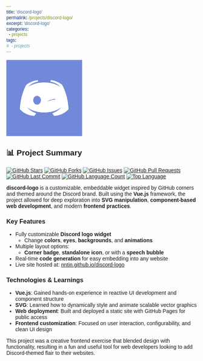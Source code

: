 ```yaml
---
title: 'discord-logo'
permalink: /projects/discord-logo/
excerpt: 'discord-logo'
categories:
  - projects
tags:
#  - projects
---
```


<svg color="#FFFFFF" fill="#7289DA" width="200" height="200" viewBox="0 0 48 48" class="discord-logo-container previewbox"><rect width="100%" height="100%" fill="currentfill"></rect> <!----> <defs><g><defs><path id="discord-def-face" fill="currentcolor" d="M40,12C40,12,35.415,8.412,30,8L29.512,8.976C34.408,10.174,36.654,11.891,39,14C34.955,11.935,30.961,10,24,10S13.045,11.935,9,14C11.346,11.891,14.018,9.985,18.488,8.976L18,8C12.319,8.537,8,12,8,12S2.879,19.425,2,34C7.162,39.953,15,40,15,40L16.639,37.815C13.857,36.848,10.715,35.121,8,32C11.238,34.45,16.125,37,24,37S36.762,34.45,40,32C37.285,35.121,34.143,36.848,31.361,37.815L33,40C33,40,40.838,39.953,46,34C45.121,19.425,40,12,40,12Z"></path> <g id="discord-def-face-eyes"><path id="discord-def-face-left-eye" fill="currentfill" d="M17.5,30C15.567,30,14,28.209,14,26C14,23.791,15.567,22,17.5,22S21,23.791,21,26C21,28.209,19.433,30,17.5,30Z"></path> <path id="discord-def-face-right-eye" fill="currentfill" d="M30.5,30C28.567,30,27,28.209,27,26C27,23.791,28.567,22,30.5,22S34,23.791,34,26C34,28.209,32.433,30,30.5,30Z"></path></g></defs> <g id="discordFaceID40"><use href="#discord-def-face"></use> <g id="discord-logo-eyes"><mask id="mask-right-eye-wink"><ellipse fill="#FFFFFF" ry="15" rx="15" cy="39.7" cx="35"></ellipse> <ellipse fill="#000000" ry="15" rx="15" cy="40.5" cx="34"></ellipse></mask> <mask id="mask-eyes-angry"><rect height="48" width="48" y="0" x="0" fill="#FFFFFF"></rect> <rect transform="rotate(45 24,14.5)" height="24" width="24" y="2.5" x="12" fill="#000000"></rect></mask> <g class="discord-eyes"><use xlink:href="#discord-def-face-left-eye"></use><use xlink:href="#discord-def-face-right-eye" mask="url(#mask-right-eye-wink)"></use></g></g></g> <mask id="mask-outer-layer"><rect width="100%" height="100%" fill="#FFFFFF"></rect> <circle r="42%" cx="50%" cy="50%" fill="#000000"></circle></mask> <mask id="mask-middle-layer"><rect width="100%" height="100%" fill="#000000"></rect> <circle r="43%" cx="50%" cy="50%" fill="#FFFFFF"></circle> <circle r="32%" cx="50%" cy="50%" fill="#000000"></circle></mask> <mask id="mask-inner-layer"><rect width="100%" height="100%" fill="#000000"></rect> <circle r="32%" cx="50%" cy="50%" fill="#FFFFFF"></circle></mask></g></defs> <g class="discord-logo swirl-animation"><use class="discord-original" xlink:href="#discordFaceID40"></use><use class="discord-inner-layer" xlink:href="#discordFaceID40" mask="url(#mask-inner-layer)"></use><use class="discord-middle-layer" xlink:href="#discordFaceID40" mask="url(#mask-middle-layer)"></use><use class="discord-outer-layer" xlink:href="#discordFaceID40" mask="url(#mask-outer-layer)"></use></g> <!----> <!----></svg>

<style type='text/css'>* { font-family: 'Avenir', Helvetica, Arial, sans-serif; } .discord-logo { transform: scale(0.7); transform-origin: 24px 24px; } .discord-logo.swirl-animation .discord-outer-layer { transition: transform 800ms cubic-bezier(0.7, 1, 0.7, 1); transform-origin: 50% 50%; } .discord-logo-container:hover .swirl-animation .discord-outer-layer, .animated .swirl-animation .discord-outer-layer { transform: scale(1.5) rotate(360deg); } .discord-logo.swirl-animation .discord-middle-layer { transition: transform 800ms cubic-bezier(0.5, 1, 0.5, 1); transform-origin: 50% 50%; } .discord-logo-container:hover .swirl-animation .discord-middle-layer, .animated .swirl-animation .discord-middle-layer { transform: scale(1.4) rotate(360deg); } .discord-logo.swirl-animation .discord-inner-layer { transition: transform 800ms cubic-bezier(0.3, 1, 0.3, 1); transform-origin: 50% 50%; } .discord-logo-container:hover .swirl-animation .discord-inner-layer, .animated .swirl-animation .discord-inner-layer { transform: scale(1.3) rotate(360deg); } .discord-logo.swirl-animation .discord-original { transition: visibility 0ms; transition-delay: 800ms; } .discord-logo-container:hover .swirl-animation .discord-original, .animated .swirl-animation .discord-original { visibility: hidden; transition-delay: 0ms; }</style>
<script>
  document.addEventListener("DOMContentLoaded", function () {
    const container = document.querySelector('.discord-logo-container');

    setInterval(() => {
      container.classList.add('animated');
      
      // Remove the class after animation duration (800ms)
      setTimeout(() => {
        container.classList.remove('animated');
      }, 1200); // Match the animation time
    }, 2800); // Every 4 seconds
  });
</script>

## 📊 Project Summary

[![GitHub Stars](https://img.shields.io/github/stars/nntin/discord-logo)](https://github.com/nntin/discord-logo/stargazers)
[![GitHub Forks](https://img.shields.io/github/forks/nntin/discord-logo)](https://github.com/nntin/discord-logo/network)
[![GitHub Issues](https://img.shields.io/github/issues/nntin/discord-logo)](https://github.com/nntin/discord-logo/issues)
[![GitHub Pull Requests](https://img.shields.io/github/issues-pr/nntin/discord-logo)](https://github.com/nntin/discord-logo/pulls)
[![GitHub Last Commit](https://img.shields.io/github/last-commit/nntin/discord-logo)](https://github.com/nntin/discord-logo/commits)
[![GitHub Language Count](https://img.shields.io/github/languages/count/nntin/discord-logo)](https://github.com/nntin/discord-logo)
[![Top Language](https://img.shields.io/github/languages/top/nntin/discord-logo)](https://github.com/nntin/discord-logo)

**discord-logo** is a customizable, embeddable widget inspired by GitHub corners and themed around the Discord brand. Built using the **Vue.js** framework, the project allowed for deep exploration into **SVG manipulation**, **component-based web development**, and modern **frontend practices**.

### Key Features

- Fully customizable **Discord logo widget**
  - Change **colors**, **eyes**, **backgrounds**, and **animations**
- Multiple layout options:
  - **Corner badge**, **standalone icon**, or with a **speech bubble**
- Real-time **code generation** for easy embedding into any website
- Live site hosted at: [nntin.github.io/discord-logo](https://nntin.github.io/discord-logo)

### Technologies & Learnings

- **Vue.js**: Gained hands-on experience in reactive UI development and component structure
- **SVG**: Learned how to dynamically style and animate scalable vector graphics
- **Web deployment**: Built and deployed a static site with GitHub Pages for public access
- **Frontend customization**: Focused on user interaction, configurability, and clean UI design

This project was a creative frontend exercise that blended design with functionality, resulting in a fun and useful tool for web developers looking to add Discord-themed flair to their websites.
